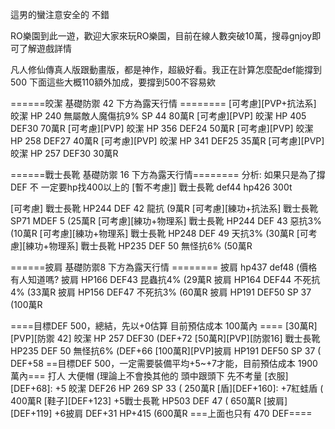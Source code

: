 這男的蠻注意安全的 不錯

RO樂園到此一遊，歡迎大家來玩RO樂園，目前在線人數突破10萬，搜尋gnjoy即可了解遊戲詳情

凡人修仙傳真人版跟動畫版，都是神作，超級好看。我正在計算怎麼配def能撐到500
下面這些大概110額外加成，要撐到500不容易欸

======皎潔 基礎防禦 42 下方為露天行情 ========
[可考慮][PVP+抗法系] 皎潔 HP 240 無屬敵人魔傷抗9% SP 44 80萬R
[可考慮][PVP] 皎潔 HP 405 DEF30 70萬R
[可考慮][PVP] 皎潔 HP 356 DEF24 50萬R
[可考慮][PVP] 皎潔 HP 258 DEF27 40萬R
[可考慮][PVP] 皎潔 HP 341 DEF25 35萬R
[可考慮][PVP] 皎潔 HP 257 DEF30 30萬R


======戰士長靴 基礎防禦 16 下方為露天行情========
分析: 如果只是為了撐 DEF 不 一定要hp找400以上的
[暫不考慮]] 戰士長靴 def44 hp426 300t

[可考慮] 戰士長靴 HP244 DEF 42 龍抗 (9萬R
[可考慮][練功+抗法系] 戰士長靴 SP71 MDEF 5 (25萬R 
[可考慮][練功+物理系] 戰士長靴 HP244 DEF 43 惡抗3% (10萬R
[可考慮][練功+物理系] 戰士長靴 HP248 DEF 49 天抗3% (30萬R
[可考慮][練功+物理系] 戰士長靴 HP235 DEF 50 無怪抗6% (50萬R


======披肩  基礎防禦8 下方為露天行情 ========
披肩 hp437 def48 (價格有人知道嗎?
披肩 HP166 DEF43 昆蟲抗4% (29萬R
披肩 HP164 DEF44 不死抗4% (33萬R
披肩 HP156 DEF47 不死抗3% (60萬R
披肩 HP191 DEF50 SP 37 (100萬R 


====目標DEF 500，總結，先以+0估算 目前預估成本 100萬內 ====
[30萬R][PVP][防禦 42] 皎潔 HP 257 DEF30  (DEF+72 
[50萬R][PVP][防禦16] 戰士長靴 HP235 DEF 50 無怪抗6% (DEF+66
[100萬R][PVP]披肩 HP191 DEF50 SP 37 ( DEF+58
==目標DEF 500，一定需要裝備平均+5~+7才能，目前預估成本 1900萬內===
打人
大便帽 (理論上不會換其他的 
頭中跟頭下  先不考量
[衣服][DEF+68]: +5 皎潔 DEF26 HP 269 SP 33 ( 250萬R
[盾][DEF+160]: +7紅蛙盾 ( 400萬R
[鞋子][DEF+123] +5戰士長靴 HP503 DEF 47  ( 650萬R
[披肩][DEF+119] +6披肩 DEF+31 HP+415 (600萬R
===上面也只有 470 DEF====

